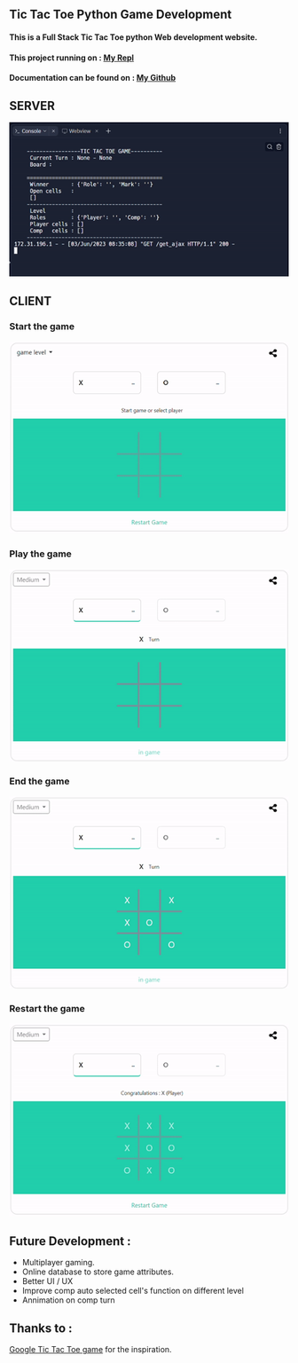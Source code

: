 ## Tic Tac Toe Python Game Development

#### This is a Full Stack Tic Tac Toe python Web development website.

#### This project running on : [My Repl](https://replit.com/@codedancer222/AppBrewery-python-Day-83-Tic-Tac-Toe)

#### Documentation can be found on : [My Github](https://github.com/codedancer222/Tic-Tac-Toe-Python-Game-Development)

## SERVER
![5](static/img/5.gif)

## CLIENT
### Start the game
![1](static/img/1.gif)

### Play the game
![2](static/img/2.gif)

### End the game
![3](static/img/3.gif)

### Restart the game
![4](static/img/4.gif)

## Future Development :
   - Multiplayer gaming.
   - Online database to store game attributes.
   - Better UI / UX
   - Improve comp auto selected cell's function on different level
   - Annimation on comp turn

## Thanks to :
   [Google Tic Tac Toe game](https://www.google.com/search?q=google+tic+tac+toe&rlz=1C1CHBD_enID945ID945&oq=google+tic&aqs=chrome.0.69i59j0i131i433i512j69i57j0i512l7.2550j0j9&sourceid=chrome&ie=UTF-8) for the inspiration.
